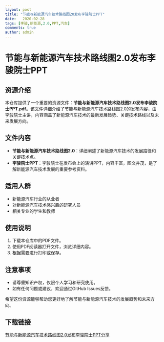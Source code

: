 ```yaml
---
layout: post
title: "节能与新能源汽车技术路线图20发布李骏院士PPT"
date:   2020-02-28
tags: [李骏,新能源,2.0,PPT,汽车]
comments: true
author: admin
---
```

# 节能与新能源汽车技术路线图2.0发布李骏院士PPT

## 资源介绍

本仓库提供了一个重要的资源文件：**节能与新能源汽车技术路线图2.0发布李骏院士PPT.pdf**。该文件详细介绍了节能与新能源汽车技术路线图2.0的发布内容，由李骏院士主讲，内容涵盖了新能源汽车技术的最新发展趋势、关键技术路线以及未来发展方向。

## 文件内容

- **节能与新能源汽车技术路线图2.0**：详细阐述了新能源汽车技术的发展路径和关键技术点。
- **李骏院士PPT**：李骏院士在发布会上的演讲PPT，内容丰富，图文并茂，是了解新能源汽车技术发展的重要参考资料。

## 适用人群

- 新能源汽车行业的从业者
- 对新能源汽车技术感兴趣的研究人员
- 相关专业的学生和教师

## 使用说明

1. 下载本仓库中的PDF文件。
2. 使用PDF阅读器打开文件，浏览详细内容。
3. 根据需要进行打印或保存。

## 注意事项

- 请尊重知识产权，仅限个人学习和研究使用。
- 如有任何问题或建议，欢迎通过GitHub Issues反馈。

希望这份资源能够帮助您更好地了解节能与新能源汽车技术的发展趋势和未来方向。

## 下载链接

[节能与新能源汽车技术路线图2.0发布李骏院士PPT分享](https://pan.quark.cn/s/cfa03c845b64)